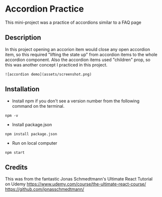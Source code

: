 # Accordion Practice

This mini-project was a practice of accordions similar to a FAQ page

## Description

In this project opening an accorion item would close any open accordion item, so this required "lifting the state up" from accordion items to the whole accordion component. Also the accordion items used "children" prop, so this was another concept I practiced in this project.

    ![accordion demo](assets/screenshot.png)

## Installation

- Install npm if you don't see a version number from the following command on the terminal.

```
npm -v
```

- Install package.json

```
npm install package.json
```

- Run on local computer

```
npm start
```

## Credits

This was from the fantastic Jonas Schmedtmann's Ultimate React Tutorial on Udemy
https://www.udemy.com/course/the-ultimate-react-course/
https://github.com/jonasschmedtmann/
